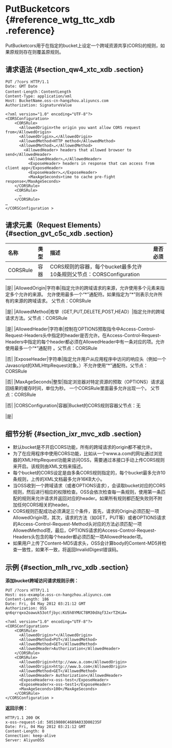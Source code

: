 # PutBucketcors {#reference_wtg_ttc_xdb .reference}

PutBucketcors用于在指定的bucket上设定一个跨域资源共享\(CORS\)的规则，如果原规则存在则覆盖原规则。

## 请求语法 {#section_qw4_xtc_xdb .section}

```
PUT /?cors HTTP/1.1
Date: GMT Date
Content-Length：ContentLength
Content-Type: application/xml
Host: BucketName.oss-cn-hangzhou.aliyuncs.com
Authorization: SignatureValue

<?xml version="1.0" encoding="UTF-8"?>
<CORSConfiguration>
    <CORSRule>
      <AllowedOrigin>the origin you want allow CORS request from</AllowedOrigin>
      <AllowedOrigin>…</AllowedOrigin>
      <AllowedMethod>HTTP method</AllowedMethod>
      <AllowedMethod>…</AllowedMethod>
        <AllowedHeader> headers that allowed browser to send</AllowedHeader>
          <AllowedHeader>…</AllowedHeader>
          <ExposeHeader> headers in response that can access from client app</ExposeHeader>
          <ExposeHeader>…</ExposeHeader>
          <MaxAgeSeconds>time to cache pre-fight response</MaxAgeSeconds>
    </CORSRule>
    <CORSRule>
      …
    </CORSRule>
…
</CORSConfiguration >
```

## 请求元素（Request Elements） {#section_gvt_c5c_xdb .section}

|名称|类型|描述|是否必须|
|:-|:-|:-|:---|
|CORSRule|容器|CORS规则的容器，每个bucket最多允许10条规则父节点：CORSConfiguration

|是|
|AllowedOrigin|字符串|指定允许的跨域请求的来源，允许使用多个元素来指定多个允许的来源。 允许使用最多一个“\*”通配符。如果指定为“\*”则表示允许所有的来源的跨域请求。 父节点：CORSRule

 |是|
|AllowedMethod|枚举（GET,PUT,DELETE,POST,HEAD）|指定允许的跨域请求方法。父节点：CORSRule

|是|
|AllowedHeader|字符串|控制在OPTIONS预取指令中Access-Control-Request-Headers头中指定的header是否允许。在Access-Control-Request-Headers中指定的每个header都必须在AllowedHeader中有一条对应的项。允许使用最多一个“\*”通配符 。父节点：CORSRule

|否|
|ExposeHeader|字符串|指定允许用户从应用程序中访问的响应头（例如一个Javascript的XMLHttpRequest对象。）不允许使用“\*”通配符。父节点：CORSRule

|否|
|MaxAgeSeconds|整型|指定浏览器对特定资源的预取（OPTIONS）请求返回结果的缓存时间，单位为秒。 一个CORSRule里面最多允许出现一个。 父节点：CORSRule

|否|
|CORSConfiguration|容器|Bucket的CORS规则容器父节点：无

|是|

## 细节分析 {#section_ixr_mvc_xdb .section}

-   默认bucket是不开启CORS功能，所有的跨域请求的origin都不被允许。
-   为了在应用程序中使用CORS功能，比如从一个www.a.com的网址通过浏览器的XMLHttpRequest功能来访问OSS，需要通过本接口手动上传CORS规则来开启。该规则由XML文档来描述。
-   每个bucket的CORS设定是由多条CORS规则指定的，每个bucket最多允许10条规则，上传的XML文档最多允许16KB大小。
-   当OSS收到一个跨域请求（或者OPTIONS请求），会读取bucket对应的CORS规则，然后进行相应的权限检查。OSS会依次检查每一条规则，使用第一条匹配的规则来允许请求并返回对应的header。如果所有规则都匹配失败则不附加任何CORS相关的header。
-   CORS规则匹配成功必须满足三个条件，首先，请求的Origin必须匹配一项AllowedOrigin项，其次，请求的方法（如GET，PUT等）或者OPTIONS请求的Access-Control-Request-Method头对应的方法必须匹配一项AllowedMethod项，最后，OPTIONS请求的Access-Control-Request-Headers头包含的每个header都必须匹配一项AllowedHeader项。
-   如果用户上传了Content-MD5请求头，OSS会计算body的Content-MD5并检查一致性，如果不一致，将返回InvalidDigest错误码。

## 示例 {#section_mlh_rvc_xdb .section}

**添加bucket跨域访问请求规则示例：**

```
PUT /?cors HTTP/1.1
Host: oss-example.oss-cn-hangzhou.aliyuncs.com
Content-Length: 186
Date: Fri, 04 May 2012 03:21:12 GMT
Authorization: OSS qn6qrrqxo2oawuk53otfjbyc:KU5h8YMUC78M30dXqf3JxrTZHiA=

<?xml version="1.0" encoding="UTF-8"?>
<CORSConfiguration>
    <CORSRule>
      <AllowedOrigin>*</AllowedOrigin>
      <AllowedMethod>PUT</AllowedMethod>
      <AllowedMethod>GET</AllowedMethod>
      <AllowedHeader>Authorization</AllowedHeader>
    </CORSRule>
    <CORSRule>
      <AllowedOrigin>http://www.a.com</AllowedOrigin>
      <AllowedOrigin>http://www.b.com</AllowedOrigin>
      <AllowedMethod>GET</AllowedMethod>
      <AllowedHeader> Authorization</AllowedHeader>
      <ExposeHeader>x-oss-test</ExposeHeader>
      <ExposeHeader>x-oss-test1</ExposeHeader>
      <MaxAgeSeconds>100</MaxAgeSeconds>
    </CORSRule>
</CORSConfiguration >
```

**返回示例：**

```
HTTP/1.1 200 OK
x-oss-request-id: 50519080C4689A033D00235F
Date: Fri, 04 May 2012 03:21:12 GMT
Content-Length: 0
Connection: keep-alive
Server: AliyunOSS
```

